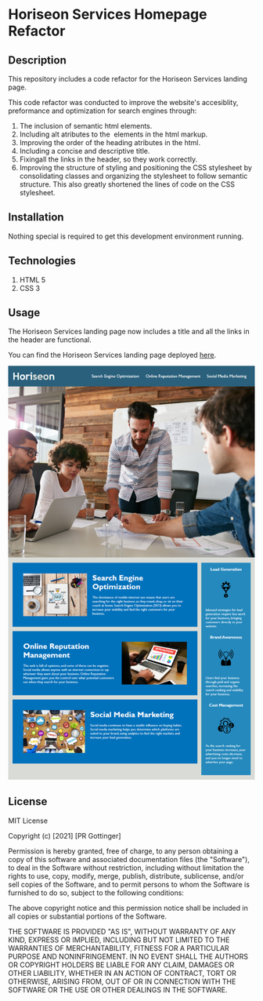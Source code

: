# Horiseon Services Homepage Refactor

## Description

This repository includes a code refactor for the Horiseon Services landing page.

This code refactor was conducted to improve the website's accesiblity, preformance and optimization for search engines through:

1.  The inclusion of semantic html elements.
2.  Including alt atributes to the <img> elements in the html markup.
3.  Improving the order of the heading atributes in the html.
4.  Including a concise and descriptive title.
5.  Fixingall the links in the header, so they work correctly.
6.  Improving the structure of styling and positioning the CSS stylesheet by consolidating classes and organizing the stylesheet to follow semantic structure. This also greatly shortened the lines of code on the CSS stylesheet.

## Installation

Nothing special is required to get this development environment running.

## Technologies

1. HTML 5
2. CSS 3

## Usage

The Horiseon Services landing page now includes a title and all the links in the header are functional.

You can find the Horiseon Services landing page deployed [here](https://prgottinger.github.io/Code-Refactor/).

![Horiseon Services landing page](./assets/images/horiseon_mockup.png)

## License

MIT License

Copyright (c) [2021] [PR Gottinger]

Permission is hereby granted, free of charge, to any person obtaining a copy
of this software and associated documentation files (the "Software"), to deal
in the Software without restriction, including without limitation the rights
to use, copy, modify, merge, publish, distribute, sublicense, and/or sell
copies of the Software, and to permit persons to whom the Software is
furnished to do so, subject to the following conditions:

The above copyright notice and this permission notice shall be included in all
copies or substantial portions of the Software.

THE SOFTWARE IS PROVIDED "AS IS", WITHOUT WARRANTY OF ANY KIND, EXPRESS OR
IMPLIED, INCLUDING BUT NOT LIMITED TO THE WARRANTIES OF MERCHANTABILITY,
FITNESS FOR A PARTICULAR PURPOSE AND NONINFRINGEMENT. IN NO EVENT SHALL THE
AUTHORS OR COPYRIGHT HOLDERS BE LIABLE FOR ANY CLAIM, DAMAGES OR OTHER
LIABILITY, WHETHER IN AN ACTION OF CONTRACT, TORT OR OTHERWISE, ARISING FROM,
OUT OF OR IN CONNECTION WITH THE SOFTWARE OR THE USE OR OTHER DEALINGS IN THE
SOFTWARE.
